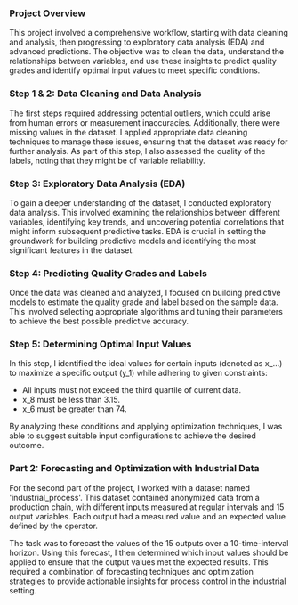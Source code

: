 
### Project Overview

This project involved a comprehensive workflow, starting with data cleaning and analysis, then progressing to exploratory data analysis (EDA) and advanced predictions. The objective was to clean the data, understand the relationships between variables, and use these insights to predict quality grades and identify optimal input values to meet specific conditions.

### Step 1 & 2: Data Cleaning and Data Analysis
The first steps required addressing potential outliers, which could arise from human errors or measurement inaccuracies. Additionally, there were missing values in the dataset. I applied appropriate data cleaning techniques to manage these issues, ensuring that the dataset was ready for further analysis. As part of this step, I also assessed the quality of the labels, noting that they might be of variable reliability.

### Step 3: Exploratory Data Analysis (EDA)
To gain a deeper understanding of the dataset, I conducted exploratory data analysis. This involved examining the relationships between different variables, identifying key trends, and uncovering potential correlations that might inform subsequent predictive tasks. EDA is crucial in setting the groundwork for building predictive models and identifying the most significant features in the dataset.

### Step 4: Predicting Quality Grades and Labels
Once the data was cleaned and analyzed, I focused on building predictive models to estimate the quality grade and label based on the sample data. This involved selecting appropriate algorithms and tuning their parameters to achieve the best possible predictive accuracy.

### Step 5: Determining Optimal Input Values
In this step, I identified the ideal values for certain inputs (denoted as x_…) to maximize a specific output (y_1) while adhering to given constraints:
- All inputs must not exceed the third quartile of current data.
- x_8 must be less than 3.15.
- x_6 must be greater than 74.

By analyzing these conditions and applying optimization techniques, I was able to suggest suitable input configurations to achieve the desired outcome.

### Part 2: Forecasting and Optimization with Industrial Data
For the second part of the project, I worked with a dataset named 'industrial_process'. This dataset contained anonymized data from a production chain, with different inputs measured at regular intervals and 15 output variables. Each output had a measured value and an expected value defined by the operator.

The task was to forecast the values of the 15 outputs over a 10-time-interval horizon. Using this forecast, I then determined which input values should be applied to ensure that the output values met the expected results. This required a combination of forecasting techniques and optimization strategies to provide actionable insights for process control in the industrial setting.

